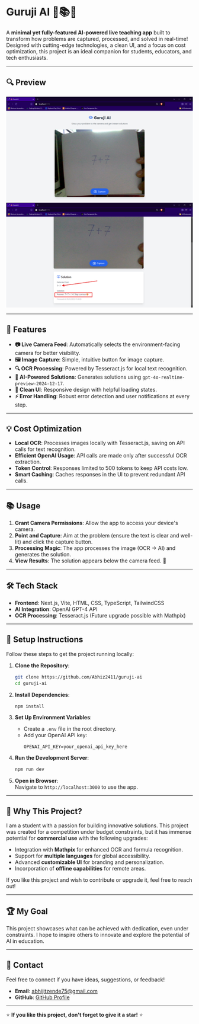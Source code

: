 
# Guruji AI 🌟📚🤖  

A **minimal yet fully-featured AI-powered live teaching app** built to transform how problems are captured, processed, and solved in real-time! Designed with cutting-edge technologies, a clean UI, and a focus on cost optimization, this project is an ideal companion for students, educators, and tech enthusiasts.  

---  

## 🔍 Preview  

![Preview of AI Live Teacher Input](assets/02_second_preview.png)
![Preview of AI Live Teacher Output](assets/04_fourth_preview.png)

---

## 🚀 Features  

- **📷 Live Camera Feed**: Automatically selects the environment-facing camera for better visibility.  
- **🖼️ Image Capture**: Simple, intuitive button for image capture.  
- **🔍 OCR Processing**: Powered by Tesseract.js for local text recognition.  
- **🧠 AI-Powered Solutions**: Generates solutions using `gpt-4o-realtime-preview-2024-12-17`.  
- **🎨 Clean UI**: Responsive design with helpful loading states.  
- **⚡ Error Handling**: Robust error detection and user notifications at every step.  

---

## 💡 Cost Optimization  

- **Local OCR**: Processes images locally with Tesseract.js, saving on API calls for text recognition.  
- **Efficient OpenAI Usage**: API calls are made only after successful OCR extraction.  
- **Token Control**: Responses limited to 500 tokens to keep API costs low.  
- **Smart Caching**: Caches responses in the UI to prevent redundant API calls.  

---

## 📚 Usage  

1. **Grant Camera Permissions**: Allow the app to access your device's camera.  
2. **Point and Capture**: Aim at the problem (ensure the text is clear and well-lit) and click the capture button.  
3. **Processing Magic**: The app processes the image (OCR → AI) and generates the solution.  
4. **View Results**: The solution appears below the camera feed. 🎉  

---

## 🛠️ Tech Stack  

- **Frontend**: Next.js, Vite, HTML, CSS, TypeScript, TailwindCSS  
- **AI Integration**: OpenAI GPT-4 API  
- **OCR Processing**: Tesseract.js (Future upgrade possible with Mathpix)  

---

## 🔧 Setup Instructions  

Follow these steps to get the project running locally:  

1. **Clone the Repository**:  
   ```bash  
   git clone https://github.com/Abhiz2411/guruji-ai
   cd guruji-ai  
   ```  

2. **Install Dependencies**:  
   ```bash  
   npm install  
   ```  

3. **Set Up Environment Variables**:  
   - Create a `.env` file in the root directory.  
   - Add your OpenAI API key:  
     ```env  
     OPENAI_API_KEY=your_openai_api_key_here  
     ```  

4. **Run the Development Server**:  
   ```bash  
   npm run dev  
   ```  

5. **Open in Browser**:  
   Navigate to `http://localhost:3000` to use the app.  

---

## 🤔 Why This Project?  

I am a student with a passion for building innovative solutions. This project was created for a competition under budget constraints, but it has immense potential for **commercial use** with the following upgrades:  

- Integration with **Mathpix** for enhanced OCR and formula recognition.  
- Support for **multiple languages** for global accessibility.  
- Advanced **customizable UI** for branding and personalization.  
- Incorporation of **offline capabilities** for remote areas.  

If you like this project and wish to contribute or upgrade it, feel free to reach out!  

---

## 🏆 My Goal  

This project showcases what can be achieved with dedication, even under constraints. I hope to inspire others to innovate and explore the potential of AI in education.  

---

## 📩 Contact  

Feel free to connect if you have ideas, suggestions, or feedback!  

- **Email**: [abhijitzende75@gmail.com](mailto:abhijitzende75@gmail.com)  
- **GitHub**: [GitHub Profile](https://github.com/Abhiz2411)  

---  

⭐ **If you like this project, don't forget to give it a star!** ⭐  
